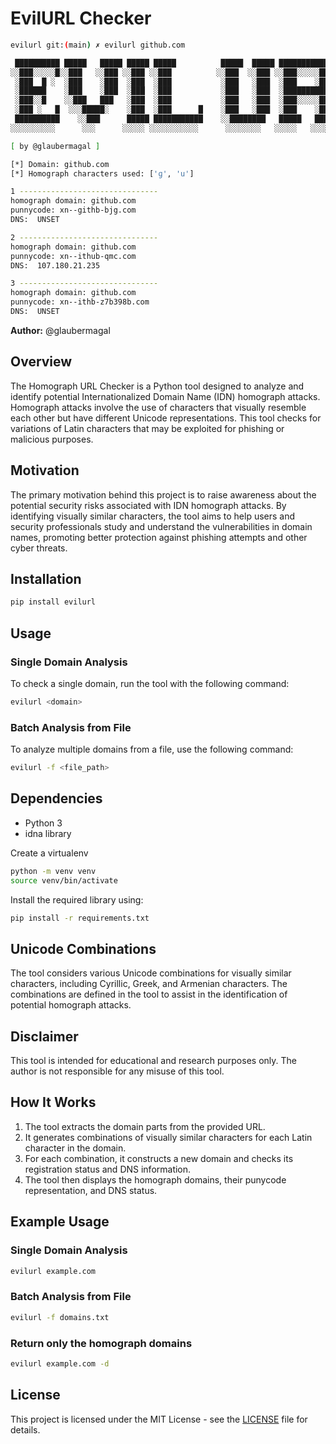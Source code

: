 # EvilURL Checker

```bash
evilurl git:(main) ✗ evilurl github.com

 ██████████ █████   █████ █████ █████          █████  █████ ███████████   █████
░░███░░░░░█░░███   ░░███ ░░███ ░░███          ░░███  ░░███ ░░███░░░░░███ ░░███
 ░███  █ ░  ░███    ░███  ░███  ░███           ░███   ░███  ░███    ░███  ░███
 ░██████    ░███    ░███  ░███  ░███           ░███   ░███  ░██████████   ░███
 ░███░░█    ░░███   ███   ░███  ░███           ░███   ░███  ░███░░░░░███  ░███
 ░███ ░   █  ░░░█████░    ░███  ░███      █    ░███   ░███  ░███    ░███  ░███      █
 ██████████    ░░███      █████ ███████████    ░░████████   █████   █████ ███████████
░░░░░░░░░░      ░░░      ░░░░░ ░░░░░░░░░░░      ░░░░░░░░   ░░░░░   ░░░░░ ░░░░░░░░░░░

[ by @glaubermagal ]

[*] Domain: github.com
[*] Homograph characters used: ['ɡ', 'ս']

1 -------------------------------
homograph domain: githսb.com
punnycode: xn--githb-bjg.com
DNS:  UNSET

2 -------------------------------
homograph domain: ɡithub.com
punnycode: xn--ithub-qmc.com
DNS:  107.180.21.235

3 -------------------------------
homograph domain: ɡithսb.com
punnycode: xn--ithb-z7b398b.com
DNS:  UNSET
```

**Author:** @glaubermagal

## Overview

The Homograph URL Checker is a Python tool designed to analyze and identify potential Internationalized Domain Name (IDN) homograph attacks. Homograph attacks involve the use of characters that visually resemble each other but have different Unicode representations. This tool checks for variations of Latin characters that may be exploited for phishing or malicious purposes.

## Motivation

The primary motivation behind this project is to raise awareness about the potential security risks associated with IDN homograph attacks. By identifying visually similar characters, the tool aims to help users and security professionals study and understand the vulnerabilities in domain names, promoting better protection against phishing attempts and other cyber threats.

## Installation

```bash
pip install evilurl
```

## Usage

### Single Domain Analysis
To check a single domain, run the tool with the following command:

```bash
evilurl <domain>
```

### Batch Analysis from File
To analyze multiple domains from a file, use the following command:

```bash
evilurl -f <file_path>
```

## Dependencies
- Python 3
- idna library

Create a virtualenv

```bash
python -m venv venv
source venv/bin/activate
```

Install the required library using:

```bash
pip install -r requirements.txt
```

## Unicode Combinations

The tool considers various Unicode combinations for visually similar characters, including Cyrillic, Greek, and Armenian characters. The combinations are defined in the tool to assist in the identification of potential homograph attacks.

## Disclaimer

This tool is intended for educational and research purposes only. The author is not responsible for any misuse of this tool.

## How It Works

1. The tool extracts the domain parts from the provided URL.
2. It generates combinations of visually similar characters for each Latin character in the domain.
3. For each combination, it constructs a new domain and checks its registration status and DNS information.
4. The tool then displays the homograph domains, their punycode representation, and DNS status.

## Example Usage

### Single Domain Analysis
```bash
evilurl example.com
```

### Batch Analysis from File
```bash
evilurl -f domains.txt
```

### Return only the homograph domains
```bash
evilurl example.com -d
```

## License

This project is licensed under the MIT License - see the [LICENSE](LICENSE) file for details.